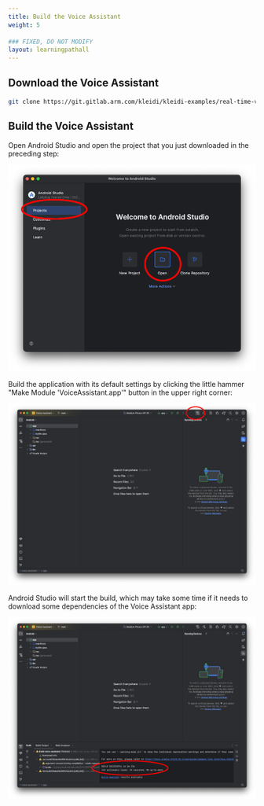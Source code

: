 ```yaml
---
title: Build the Voice Assistant
weight: 5

### FIXED, DO NOT MODIFY
layout: learningpathall
---
```


## Download the Voice Assistant

```BASH
git clone https://git.gitlab.arm.com/kleidi/kleidi-examples/real-time-voice-assistant.git voice-assistant.git
```

## Build the Voice Assistant

Open Android Studio and open the project that you just downloaded in the preceding step:

![example image alt-text#center](open_project.png "Figure 2: Open the project in Android Studio.")

Build the application with its default settings by clicking the little hammer
"Make Module 'VoiceAssistant.app'" button in the upper right corner:

![example image alt-text#center](build_project.png "Figure 3: Build the project.")

Android Studio will start the build, which may take some time if it needs to
download some dependencies of the Voice Assistant app:

![example image alt-text#center](build_success.png "Figure 4: Successful build!")